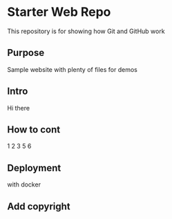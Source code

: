 # Starter Web Repo

This repository is for showing how Git and GitHub work

## Purpose

Sample website with plenty of files for demos

## Intro

Hi there

## How to cont

1 2 3 5 6

## Deployment
with docker

## Add copyright
